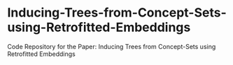# Inducing-Trees-from-Concept-Sets-using-Retrofitted-Embeddings
Code Repository for the Paper: Inducing Trees from Concept-Sets using Retrofitted Embeddings
